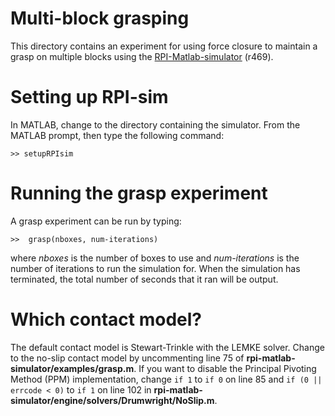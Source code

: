 # Multi-block grasping 

This directory contains an experiment for using force closure to maintain a 
grasp on multiple blocks using the [RPI-Matlab-simulator](https://code.google.com/p/rpi-matlab-simulator) (r469).

# Setting up RPI-sim

In MATLAB, change to the directory containing the simulator. From the MATLAB
prompt, then type the following command:

    >> setupRPIsim

# Running the grasp experiment

A grasp experiment can be run by typing:

    >>  grasp(nboxes, num-iterations)

 where _nboxes_ is the number of boxes to use and _num-iterations_ is the number
of iterations to run the simulation for. When the simulation has terminated,
the total number of seconds that it ran will be output.

# Which contact model?

The default contact model is Stewart-Trinkle with the LEMKE solver. Change
to the no-slip contact model by uncommenting line 75 of **rpi-matlab-simulator/examples/grasp.m**. If you want to disable the Principal Pivoting Method (PPM)
implementation, change ``if 1`` to ``if 0`` on line 85 and ``if (0 || errcode < 0)`` to ``if 1`` on line 102 in **rpi-matlab-simulator/engine/solvers/Drumwright/NoSlip.m**.

